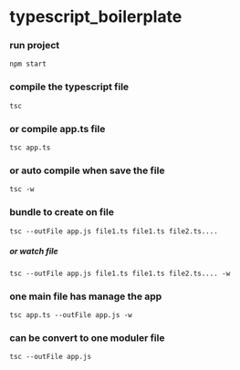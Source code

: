 # typescript_boilerplate

### run project
`npm start`

### compile the typescript file
`tsc`

### or compile app.ts file
`tsc app.ts`

### or auto compile when save the file
`tsc -w`

### bundle to create on file
`tsc --outFile app.js file1.ts file1.ts file2.ts....`
##### or watch file
`tsc --outFile app.js file1.ts file1.ts file2.ts.... -w`

### one main file has manage the app
`tsc app.ts --outFile app.js -w`

### can be convert to one moduler file
`tsc --outFile app.js`

